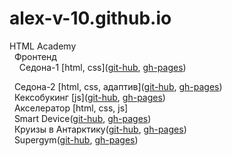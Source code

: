 # alex-v-10.github.io
HTML Academy  
&nbsp;&nbsp;Фронтенд  
&nbsp;&nbsp;&nbsp;&nbsp;Седона-1 \[html, css\]([git-hub](https://github.com/alex-v-10/2116963-sedona-34), [gh-pages](https://alex-v-10.github.io/2116963-sedona-34/)) 
  
&nbsp;&nbsp;Седона-2 \[html, css, адаптив\]([git-hub](https://github.com/alex-v-10/2116963-sedona-26), [gh-pages](https://alex-v-10.github.io/2116963-sedona-26/))  
&nbsp;&nbsp;Кексобукинг \[js\]([git-hub](https://github.com/alex-v-10/2116963-keksobooking-27), [gh-pages](https://alex-v-10.github.io/2116963-keksobooking-27/))  
&nbsp;&nbsp;Акселератор \[html, css, js\]  
&nbsp;&nbsp;Smart Device([git-hub](https://github.com/alex-v-10/smart-device), [gh-pages](https://alex-v-10.github.io/smart-device/))  
&nbsp;&nbsp;Круизы в Антарктику([git-hub](https://github.com/alex-v-10/kruizy-v-antarktiku), [gh-pages](https://alex-v-10.github.io/kruizy-v-antarktiku/))  
&nbsp;&nbsp;Supergym([git-hub](https://github.com/alex-v-10/supergym), [gh-pages](https://alex-v-10.github.io/supergym/))  
